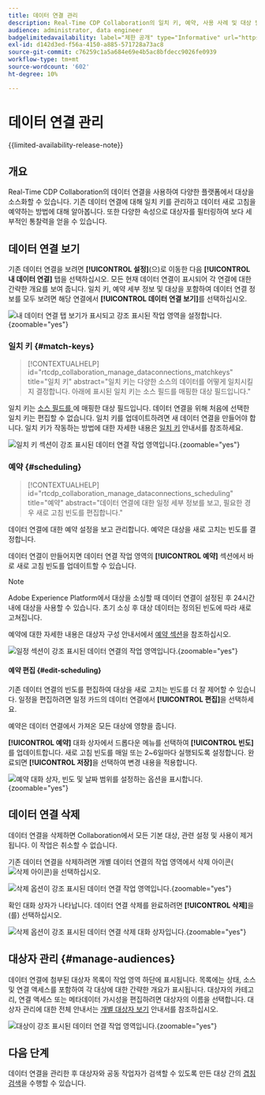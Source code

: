 ```yaml
---
title: 데이터 연결 관리
description: Real-Time CDP Collaboration의 일치 키, 예약, 사용 사례 및 대상 필터링을 포함하여 데이터 연결을 관리하는 방법을 알아봅니다
audience: administrator, data engineer
badgelimitedavailability: label="제한 공개" type="Informative" url="https://helpx.adobe.com/legal/product-descriptions/real-time-customer-data-platform-collaboration.html newtab=true"
exl-id: d142d3ed-f56a-4150-a885-571728a73ac8
source-git-commit: c76259c1a5a684e69e4b5ac8bfdecc9026fe0939
workflow-type: tm+mt
source-wordcount: '602'
ht-degree: 10%

---
```


# 데이터 연결 관리

{{limited-availability-release-note}}

## 개요

Real-Time CDP Collaboration의 데이터 연결을 사용하여 다양한 플랫폼에서 대상을 소스화할 수 있습니다. 기존 데이터 연결에 대해 일치 키를 관리하고 데이터 새로 고침을 예약하는 방법에 대해 알아봅니다. 또한 다양한 속성으로 대상자를 필터링하여 보다 세부적인 통찰력을 얻을 수 있습니다.

## 데이터 연결 보기

기존 데이터 연결을 보려면 **[!UICONTROL 설정]**(으)로 이동한 다음 **[!UICONTROL 내 데이터 연결]** 탭을 선택하십시오. 모든 현재 데이터 연결이 표시되어 각 연결에 대한 간략한 개요를 보여 줍니다. 일치 키, 예약 세부 정보 및 대상을 포함하여 데이터 연결 정보를 모두 보려면 해당 연결에서 **[!UICONTROL 데이터 연결 보기]**&#x200B;를 선택하십시오.

![내 데이터 연결 탭 보기가 표시되고 강조 표시된 작업 영역을 설정합니다.](/help/assets/setup/manage-data-connection/my-data-connections.png){zoomable="yes"}

### 일치 키 {#match-keys}

>[!CONTEXTUALHELP]
>id="rtcdp_collaboration_manage_dataconnections_matchkeys"
>title="일치 키"
>abstract="일치 키는 다양한 소스의 데이터를 어떻게 일치시킬지 결정합니다. 아래에 표시된 일치 키는 소스 필드를 매핑한 대상 필드입니다."

일치 키는 [소스 필드를 ](./onboard-audiences.md#map-fields)에 매핑한 대상 필드입니다. 데이터 연결을 위해 처음에 선택한 일치 키는 편집할 수 없습니다. 일치 키를 업데이트하려면 새 데이터 연결을 만들어야 합니다. 일치 키가 작동하는 방법에 대한 자세한 내용은 [일치 키](./onboard-account.md#set-up-match-keys) 안내서를 참조하세요.

![일치 키 섹션이 강조 표시된 데이터 연결 작업 영역입니다.](/help/assets/setup/manage-data-connection/view-data-connection-match-keys.png){zoomable="yes"}

### 예약 {#scheduling}

>[!CONTEXTUALHELP]
>id="rtcdp_collaboration_manage_dataconnections_scheduling"
>title="예약"
>abstract="데이터 연결에 대한 일정 세부 정보를 보고, 필요한 경우 새로 고침 빈도를 편집합니다."

데이터 연결에 대한 예약 설정을 보고 관리합니다. 예약은 대상을 새로 고치는 빈도를 결정합니다.

데이터 연결이 만들어지면 데이터 연결 작업 영역의 **[!UICONTROL 예약]** 섹션에서 바로 새로 고침 빈도를 업데이트할 수 있습니다.

>[!NOTE]
>
>Adobe Experience Platform에서 대상을 소싱할 때 데이터 연결이 설정된 후 24시간 내에 대상을 사용할 수 있습니다. 초기 소싱 후 대상 데이터는 정의된 빈도에 따라 새로 고쳐집니다.

예약에 대한 자세한 내용은 대상자 구성 안내서에서 [예약 섹션](/help/guide/setup/onboard-audiences.md#schedule)을 참조하십시오.

![일정 섹션이 강조 표시된 데이터 연결의 작업 영역입니다.](/help/assets/setup/manage-data-connection/view-data-connection-scheduling.png){zoomable="yes"}

#### 예약 편집 {#edit-scheduling}

기존 데이터 연결의 빈도를 편집하여 대상을 새로 고치는 빈도를 더 잘 제어할 수 있습니다. 일정을 편집하려면 일정 카드의 데이터 연결에서 **[!UICONTROL 편집]**&#x200B;을 선택하세요.

예약은 데이터 연결에서 가져온 모든 대상에 영향을 줍니다.

**[!UICONTROL 예약]** 대화 상자에서 드롭다운 메뉴를 선택하여 **[!UICONTROL 빈도]**&#x200B;를 업데이트합니다. 새로 고침 빈도를 매일 또는 2~6일마다 실행되도록 설정합니다. 완료되면 **[!UICONTROL 저장]**&#x200B;을 선택하여 변경 내용을 적용합니다.

![예약 대화 상자, 빈도 및 날짜 범위를 설정하는 옵션을 표시합니다.](../../assets/setup/manage-data-connection/scheduling-dialog.png){zoomable="yes"}

## 데이터 연결 삭제

데이터 연결을 삭제하면 Collaboration에서 모든 기본 대상, 관련 설정 및 사용이 제거됩니다. 이 작업은 취소할 수 없습니다.

기존 데이터 연결을 삭제하려면 개별 데이터 연결의 작업 영역에서 삭제 아이콘(![삭제 아이콘](/help/assets/common/delete.svg))을 선택하십시오.

![삭제 옵션이 강조 표시된 데이터 연결 작업 영역입니다.](/help/assets/setup/manage-data-connection/delete-data-connection.png){zoomable="yes"}

확인 대화 상자가 나타납니다. 데이터 연결 삭제를 완료하려면 **[!UICONTROL 삭제]**&#x200B;을(를) 선택하십시오.

![삭제 옵션이 강조 표시된 데이터 연결 삭제 대화 상자입니다.](/help/assets/setup/manage-data-connection/delete-data-connection-confirm.png){zoomable="yes"}

## 대상자 관리 {#manage-audiences}

데이터 연결에 첨부된 대상자 목록이 작업 영역 하단에 표시됩니다. 목록에는 상태, 소스 및 연결 액세스를 포함하여 각 대상에 대한 간략한 개요가 표시됩니다. 대상자의 카테고리, 연결 액세스 또는 메타데이터 가시성을 편집하려면 대상자의 이름을 선택합니다. 대상자 관리에 대한 전체 안내서는 [개별 대상자 보기](./onboard-audiences.md#view-individual-audiences) 안내서를 참조하십시오.

![대상이 강조 표시된 데이터 연결 작업 영역입니다.](/help/assets/setup/manage-data-connection/view-data-connection-manage-audiences.png){zoomable="yes"}

## 다음 단계

데이터 연결을 관리한 후 대상자와 공동 작업자가 검색할 수 있도록 만든 대상 간의 [겹침 검색](/help/guide/collaborate/discover.md)을 수행할 수 있습니다.
